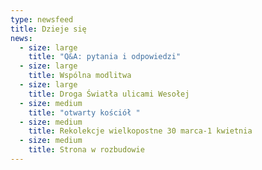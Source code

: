 ```yaml
---
type: newsfeed
title: Dzieje się
news:
  - size: large
    title: "Q&A: pytania i odpowiedzi"
  - size: large
    title: Wspólna modlitwa
  - size: large
    title: Droga Światła ulicami Wesołej
  - size: medium
    title: "otwarty kościół "
  - size: medium
    title: Rekolekcje wielkopostne 30 marca-1 kwietnia
  - size: medium
    title: Strona w rozbudowie
---
```

